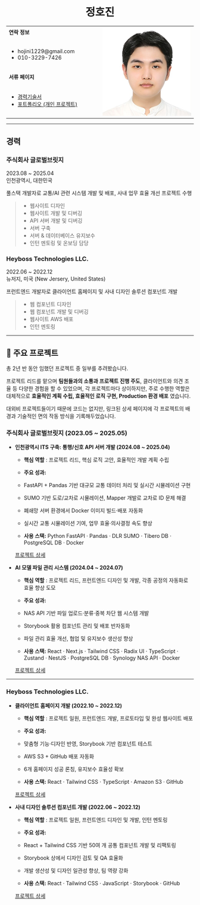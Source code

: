 <h1 align="center">정호진</h1>
<table>
  <tbody>
    <tr>
      <td><b>연락 정보</b></td>
      <td width="50%" rowspan="4">
        <img width="1000" alt="증명사진.jpg" src="./assets/증명사진_정각.jpg" />
      </td>
    </tr>
    <tr>
      <td>
        <ul>
          <li>hojini1229@gmail.com</li>
          <li>010-3229-7426</li>
        </ul>
      </td>
    </tr>
    <tr><td><b>서류 페이지</b></td></tr>
    <tr>
      <td width="50%">
        <ul>
          <li><a href="./pages/경력기술서.md">경력기술서</a></li>
          <li><a href="./pages/포트폴리오.md">포트폴리오 (개인 프로젝트)</a></li>
        </ul>
      </td>
    </tr>
  </tbody>
</table>

---

## 경력

### **주식회사 글로벌브릿지**
2023.08 \~ 2025.04
<br/>인천광역시, 대한민국

풀스택 개발자로 교통/AI 관련 시스템 개발 및 배포, 사내 업무 효율 개선 프로젝트 수행

> - 웹사이트 디자인
> - 웹사이트 개발 및 디버깅
> - API 서버 개발 및 디버깅
> - 서버 구축
> - 서버 & 데이터베이스 유지보수
> - 인턴 멘토링 및 온보딩 담당

### **Heyboss Technologies LLC.**
2022.06 \~ 2022.12
<br/>뉴저지, 미국 (New Jersery, United States)

프런트엔드 개발자로 클라이언트 홈페이지 및 사내 디자인 솔루션 컴포넌트 개발

> - 웹 컴포넌트 디자인
> - 웹 컴포넌트 개발 및 디버깅
> - 웹사이트 AWS 배포
> - 인턴 멘토링

---

## 📝 주요 프로젝트
총 2년 반 동안 임했던 프로젝트 중 일부를 추려봤습니다.

프로젝트 리드를 맡으며 **팀원들과의 소통과 프로젝트 진행 주도**, 클라이언트와 의견 조율 등 다양한 경험을 할 수 있었으며,
각 프로젝트마다 상이하지만, 주로 수행한 역할은 대체적으로 **효율적인 계획 수립, 효율적인 로직 구현, Production 환경 배포** 였습니다.

대외비 프로젝트들이기 때문에 코드는 없지만, 링크된 상세 페이지에 각 프로젝트의 배경과 기술적인 면의 작동 방식을 기록해두었습니다.

### 주식회사 글로벌브릿지 (2023.05 \~ 2025.05)

* **인천광역시 ITS 구축: 통행/신호 API 서버 개발 (2024.08 \~ 2025.04)**

  * **핵심 역할** : 프로젝트 리드, 핵심 로직 고안, 효율적인 개발 계획 수립

  * **주요 성과:**
  * FastAPI + Pandas 기반 대규모 교통 데이터 처리 및 실시간 시뮬레이션 구현
  * SUMO 기반 도로/교차로 시뮬레이션, Mapper 개발로 교차로 ID 문제 해결
  * 폐쇄망 서버 환경에서 Docker 이미지 빌드·배포 자동화
  * 실시간 교통 시뮬레이션 기여, 업무 효율·의사결정 속도 향상
 
  * **사용 스택:** Python FastAPI  ·  Pandas  ·  DLR SUMO  ·  Tibero DB  ·  PostgreSQL DB  ·  Docker

  [프로젝트 상세](https://github.com/gvm1229/portfolio/blob/master/pages/%EA%B2%BD%EB%A0%A5%EA%B8%B0%EC%88%A0%EC%84%9C.md#%EA%B2%BD%EB%A0%A51-%EC%A3%BC%EC%8B%9D%ED%9A%8C%EC%82%AC-%EA%B8%80%EB%A1%9C%EB%B2%8C%EB%B8%8C%EB%A6%BF%EC%A7%80)
 
* **AI 모델 파일 관리 시스템 (2024.04 \~ 2024.07)**

  * **핵심 역할** : 프로젝트 리드, 프런트엔드 디자인 및 개발, 각종 공정의 자동화로 효율 향상 도모

  * **주요 성과:**
  * NAS API 기반 파일 업로드·분류·중복 차단 웹 시스템 개발
  * Storybook 활용 컴포넌트 관리 및 배포 반자동화
  * 파일 관리 효율 개선, 협업 및 유지보수 생산성 향상
 
  * **사용 스택:** React  ·  Next.js  ·  Tailwind CSS  ·  Radix UI  ·  TypeScript  ·  Zustand  ·  NestJS  ·  PostgreSQL DB  ·  Synology NAS API  ·  Docker

  [프로젝트 상세](https://github.com/gvm1229/portfolio/blob/master/pages/%EA%B2%BD%EB%A0%A5%EA%B8%B0%EC%88%A0%EC%84%9C.md#%EC%82%AC%EB%82%B4-%EC%97%85%EB%AC%B4-%ED%9A%A8%EC%9C%A8-%EA%B0%9C%EC%84%A0-%ED%94%84%EB%A1%9C%EC%A0%9D%ED%8A%B8-ai-%EB%AA%A8%EB%8D%B8-%ED%8C%8C%EC%9D%BC-%EA%B4%80%EB%A6%AC-%EC%8B%9C%EC%8A%A4%ED%85%9C-%EA%B0%9C%EB%B0%9C)

---

### Heyboss Technologies LLC.

* **클라이언트 홈페이지 개발 (2022.10 \~ 2022.12)**

  * **핵심 역할** : 프로젝트 일원, 프런트엔드 개발, 프로토타입 및 완성 웹사이트 배포

  * **주요 성과:**
  * 맞춤형 기능·디자인 반영, Storybook 기반 컴포넌트 테스트
  * AWS S3 + GitHub 배포 자동화
  * 6개 홈페이지 성공 론칭, 유지보수 효율성 확보
 
  * **사용 스택:** React  ·  Tailwind CSS  ·  TypeScript  ·  Amazon S3  ·  GitHub

  [프로젝트 상세](https://github.com/gvm1229/portfolio/blob/master/pages/%EA%B2%BD%EB%A0%A5%EA%B8%B0%EC%88%A0%EC%84%9C.md#%ED%81%B4%EB%9D%BC%EC%9D%B4%EC%96%B8%ED%8A%B8-%ED%99%88%ED%8E%98%EC%9D%B4%EC%A7%80-%EA%B0%9C%EB%B0%9C-%EB%B0%8F-%EB%B0%B0%ED%8F%AC)

* **사내 디자인 솔루션 컴포넌트 개발 (2022.06 \~ 2022.12)**

  * **핵심 역할** : 프로젝트 일원, 프런트엔드 디자인 및 개발, 인턴 멘토링

  * **주요 성과:**
  * React + Tailwind CSS 기반 50여 개 공통 컴포넌트 개발 및 리팩토링
  * Storybook 상에서 디자인 검토 및 QA 효율화
  * 개발 생산성 및 디자인 일관성 향상, 팀 역량 강화
 
  * **사용 스택:** React  ·  Tailwind CSS  ·  JavaScript  ·  Storybook  ·  GitHub

  [프로젝트 상세](https://github.com/gvm1229/portfolio/blob/master/pages/%EA%B2%BD%EB%A0%A5%EA%B8%B0%EC%88%A0%EC%84%9C.md#%ED%81%B4%EB%9D%BC%EC%9D%B4%EC%96%B8%ED%8A%B8-%ED%99%88%ED%8E%98%EC%9D%B4%EC%A7%80-%EA%B0%9C%EB%B0%9C-%EB%B0%8F-%EB%B0%B0%ED%8F%AC)

